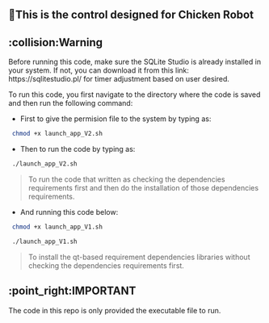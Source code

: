 ## :hammer:This is the control designed for Chicken Robot

<h2>:collision:Warning</h2> Before running this code, make sure the SQLite Studio is already installed in your system. If not, you can download it from this link: https://sqlitestudio.pl/ for timer adjustment based on user desired.

To run this code, you first navigate to the directory where the code is saved and then run the following command:

- First to give the permision file to the system by typing as:
```bash
 chmod +x launch_app_V2.sh
```
- Then to run the code by typing as:

```bash
 ./launch_app_V2.sh
```
>To run the code that written as checking the dependencies requirements first and then do the installation of those dependencies requirements.

- And running this code below:
```bash
 chmod +x launch_app_V1.sh
```
```bash
 ./launch_app_V1.sh
```
>To install the qt-based requirement dependencies libraries without checking the dependencies requirements first.

<h2>:point_right:IMPORTANT</h2> The code in this repo is only provided the executable file to run.
